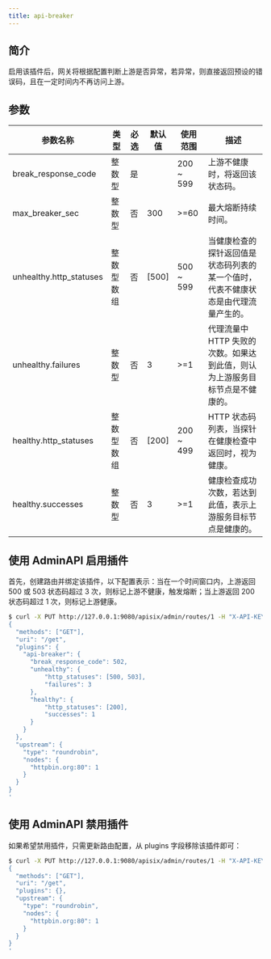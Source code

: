 ```yaml
---
title: api-breaker
---
```


<!--
#
# Licensed to the Apache Software Foundation (ASF) under one or more
# contributor license agreements.  See the NOTICE file distributed with
# this work for additional information regarding copyright ownership.
# The ASF licenses this file to You under the Apache License, Version 2.0
# (the "License"); you may not use this file except in compliance with
# the License.  You may obtain a copy of the License at
#
#     http://www.apache.org/licenses/LICENSE-2.0
#
# Unless required by applicable law or agreed to in writing, software
# distributed under the License is distributed on an "AS IS" BASIS,
# WITHOUT WARRANTIES OR CONDITIONS OF ANY KIND, either express or implied.
# See the License for the specific language governing permissions and
# limitations under the License.
#
-->

## 简介

启用该插件后，网关将根据配置判断上游是否异常，若异常，则直接返回预设的错误码，且在一定时间内不再访问上游。

## 参数

| 参数名称                | 类型       | 必选 | 默认值 | 使用范围  | 描述                                                                               |
| ----------------------- | ---------- | ---- | ------ | --------- | ---------------------------------------------------------------------------------- |
| break_response_code     | 整数型     | 是   |        | 200 ~ 599 | 上游不健康时，将返回该状态码。                                                     |
| max_breaker_sec         | 整数型     | 否   | 300    | >=60      | 最大熔断持续时间。                                                                 |
| unhealthy.http_statuses | 整数型数组 | 否   | [500]  | 500 ~ 599 | 当健康检查的探针返回值是状态码列表的某一个值时，代表不健康状态是由代理流量产生的。 |
| unhealthy.failures      | 整数型     | 否   | 3      | >=1       | 代理流量中 HTTP 失败的次数。如果达到此值，则认为上游服务目标节点是不健康的。       |
| healthy.http_statuses   | 整数型数组 | 否   | [200]  | 200 ~ 499 | HTTP 状态码列表，当探针在健康检查中返回时，视为健康。                              |
| healthy.successes       | 整数型     | 否   | 3      | >=1       | 健康检查成功次数，若达到此值，表示上游服务目标节点是健康的。                       |

## 使用 AdminAPI 启用插件

首先，创建路由并绑定该插件，以下配置表示：当在一个时间窗口内，上游返回 500 或 503 状态码超过 3 次，则标记上游不健康，触发熔断；当上游返回 200 状态码超过 1 次，则标记上游健康。

```bash
$ curl -X PUT http://127.0.0.1:9080/apisix/admin/routes/1 -H "X-API-KEY: edd1c9f034335f136f87ad84b625c8f1" -d '
{
  "methods": ["GET"],
  "uri": "/get",
  "plugins": {
    "api-breaker": {
      "break_response_code": 502,
      "unhealthy": {
          "http_statuses": [500, 503],
          "failures": 3
      },
      "healthy": {
          "http_statuses": [200],
          "successes": 1
      }
    }
  },
  "upstream": {
    "type": "roundrobin",
    "nodes": {
      "httpbin.org:80": 1
    }
  }
}
'
```

## 使用 AdminAPI 禁用插件

如果希望禁用插件，只需更新路由配置，从 plugins 字段移除该插件即可：

```bash
$ curl -X PUT http://127.0.0.1:9080/apisix/admin/routes/1 -H "X-API-KEY: edd1c9f034335f136f87ad84b625c8f1" -d '
{
  "methods": ["GET"],
  "uri": "/get",
  "plugins": {},
  "upstream": {
    "type": "roundrobin",
    "nodes": {
      "httpbin.org:80": 1
    }
  }
}
'
```
